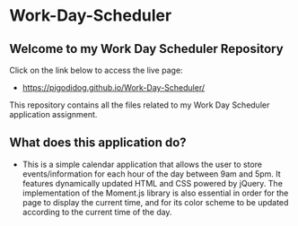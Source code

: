 # Work-Day-Scheduler

## Welcome to my Work Day Scheduler Repository

Click on the link below to access the live page:
- https://pigodidog.github.io/Work-Day-Scheduler/


This repository contains all the files related to my Work Day Scheduler application assignment.

## What does this application do?

- This is a simple calendar application that allows the user to store events/information for each hour of the day between 9am and 5pm. It features dynamically updated HTML and CSS powered by jQuery. The implementation of the Moment.js library is also essential in order for the page to display the current time, and for its color scheme to be updated according to the current time of the day.
